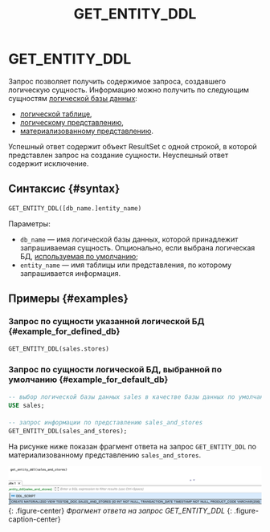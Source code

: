 ﻿---
layout: default
title: GET_ENTITY_DDL
nav_order: 32
parent: Запросы SQL+
grand_parent: Справочная информация
has_children: false
has_toc: false
---

# GET_ENTITY_DDL

Запрос позволяет получить содержимое запроса, создавшего логическую сущность. 
Информацию можно получить по следующим сущностям [логической базы данных](../../../overview/main_concepts/logical_db/logical_db.md): 
* [логической таблице](../../../overview/main_concepts/logical_table/logical_table.md),
* [логическому представлению](../../../overview/main_concepts/logical_view/logical_view.md),
* [материализованному представлению](../../../overview/main_concepts/materialized_view/materialized_view.md).

Успешный ответ содержит объект ResultSet с одной строкой, в которой представлен запрос на создание сущности. 
Неуспешный ответ содержит исключение.

## Синтаксис {#syntax}

```sql
GET_ENTITY_DDL([db_name.]entity_name)
```

Параметры:
* `db_name` — имя логической базы данных, которой принадлежит запрашиваемая сущность. Опционально, если выбрана 
  логическая БД, [используемая по умолчанию](../../../working_with_system/other_features/default_db_set-up/default_db_set-up.md);
* `entity_name` — имя таблицы или представления, по которому запрашивается информация.

## Примеры {#examples}

### Запрос по сущности указанной логической БД {#example_for_defined_db}

```sql
GET_ENTITY_DDL(sales.stores)
```

### Запрос по сущности логической БД, выбранной по умолчанию {#example_for_default_db}

```sql
-- выбор логической базы данных sales в качестве базы данных по умолчанию
USE sales;

-- запрос информации по представлению sales_and_stores
GET_ENTITY_DDL(sales_and_stores);
```

На рисунке ниже показан фрагмент ответа на запрос `GET_ENTITY_DDL` по материализованному представлению `sales_and_stores`.

![](get_entity_ddl.png)
{: .figure-center}
*Фрагмент ответа на запрос GET_ENTITY_DDL*
{: .figure-caption-center}
